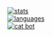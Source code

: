 [![stats](https://github-readme-stats.vercel.app/api?username=Trevrosa&show_icons=true&include_all_commits=true&show_icons=true&theme=tokyonight)](https://github.com/Trevrosa?tab=repositories)
<br>
[![languages](https://github-readme-stats.vercel.app/api/top-langs/?username=Trevrosa&layout=compact&show_icons=true&theme=tokyonight)](https://github.com/Trevrosa)
<br>
[![cat bot](https://github-readme-stats.vercel.app/api/pin/?username=Trevrosa&repo=cat-bot&show_owner=true&theme=tokyonight)](https://github.com/Trevrosa/cat-bot)
